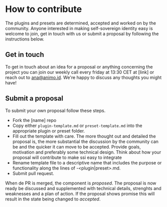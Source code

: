 # How to contribute

The plugins and presets are determined, accepted and worked on by the community. Anyone interested in making self-sovereign identity easy is welcome to join, get in touch with us or submit a proposal by following the instructions below.

## Get in touch

To get in touch about an idea for a proposal or anything concerning the project you can join our weekly call every friday at 13:30 CET at [link] or reach out to ana@animo.id. We're happy to discuss any thoughts you might have!

## Submit a proposal

To submit your own proposal follow these steps.

- Fork the [name] repo
- Copy either `plugin-template.md` or `preset-template.md` into the appropriate plugin or preset folder.
- Fill out the template with care. The more thought out and detailed the proposal is, the more substantial the discussion by the community can be and the quicker it can move to be accepted. Provide goals, motivation and preferably some technical design. Think about how your proposal will contribute to make ssi easy to integrate
- Rename template file to a descriptive name that includes the purpose or functionality along the lines of <descriptive name>-<plugin|preset>.md.
- Submit pull request.

When de PR is merged, the component is _proposed_. The proposal is now ready be discussed and supplemented with technical details, strenghts and weaknesses and a plan of action. If the proposal shows promise this will result in the state being changed to _accepted_.
